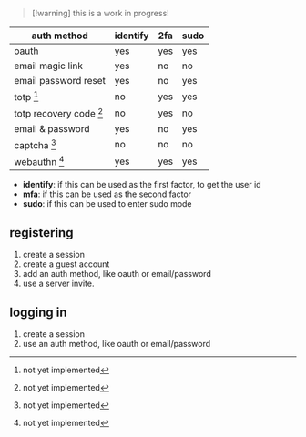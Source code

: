 > [!warning] this is a work in progress!

| auth method             | identify | 2fa | sudo |
| ----------------------- | -------- | --- | ---- |
| oauth                   | yes      | yes | yes  |
| email magic link        | yes      | no  | no   |
| email password reset    | yes      | no  | yes  |
| totp [^1]               | no       | yes | yes  |
| totp recovery code [^1] | no       | yes | no   |
| email & password        | yes      | no  | yes  |
| captcha [^1]            | no       | no  | no   |
| webauthn [^1]           | yes      | yes | yes  |

- **identify**: if this can be used as the first factor, to get the user id
- **mfa**: if this can be used as the second factor
- **sudo**: if this can be used to enter sudo mode

[^1]: not yet implemented

## registering

1. create a session
2. create a guest account
3. add an auth method, like oauth or email/password
4. use a server invite.

## logging in

1. create a session
2. use an auth method, like oauth or email/password
